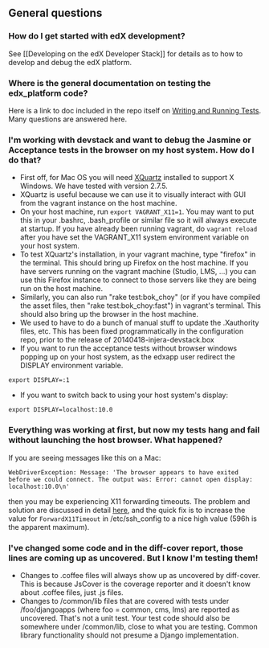 ## General questions
### How do I get started with edX development?

See [[Developing on the edX Developer Stack]] for details as to how to develop and debug the edX platform.

### Where is the general documentation on testing the edx_platform code?
Here is a link to doc included in the repo itself on [Writing and Running Tests](https://github.com/edx/edx-platform/blob/master/docs/en_us/internal/testing.md). Many questions are answered here.

### I'm working with devstack and want to debug the Jasmine or Acceptance tests in the browser on my host system. How do I do that?

* First off, for Mac OS you will need [XQuartz](http://xquartz.macosforge.org/) installed to support X Windows. We have tested with version 2.7.5.
* XQuartz is useful because we can use it to visually interact with GUI from the vagrant instance on the host machine. 
* On your host machine, run `export VAGRANT_X11=1`. You may want to put this in your .bashrc, .bash_profile or similar file so it will always execute at startup. If you have already been running vagrant, do `vagrant reload` after you have set the VAGRANT_X11 system environment variable on your host system.
* To test XQuartz's installation, in your vagrant machine, type "firefox" in the terminal. This should bring up Firefox on the host machine. If you have servers running on the vagrant machine (Studio, LMS, ...) you can use this Firefox instance to connect to those servers like they are being run on the host machine.
* Similarly, you can also run "rake test:bok_choy" (or if you have compiled the asset files, then "rake test:bok_choy:fast") in vagrant's terminal. This should also bring up the browser in the host machine.
* We used to have to do a bunch of manual stuff to update the .Xauthority files, etc. This has been fixed programmatically in the configuration repo, prior to the release of 20140418-injera-devstack.box
* If you want to run the acceptance tests without browser windows popping up on your host system, as the edxapp user redirect the DISPLAY environment variable.
```
export DISPLAY=:1
```

* If you want to switch back to using your host system's display:
```
export DISPLAY=localhost:10.0
```

### Everything was working at first, but now my tests hang and fail without launching the host browser.  What happened?

If you are seeing messages like this on a Mac:
```
WebDriverException: Message: 'The browser appears to have exited before we could connect. The output was: Error: cannot open display: localhost:10.0\n'
```
then you may be experiencing X11 forwarding timeouts.  The problem and solution are discussed in detail [here](http://b.kl3in.com/2012/01/x11-display-forwarding-fails-after-some-time/), and the quick fix is to increase the value for `ForwardX11Timeout` in /etc/ssh_config to a nice high value (596h is the apparent maximum).


### I've changed some code and in the diff-cover report, those lines are coming up as uncovered. But I know I'm testing them!
* Changes to .coffee files will always show up as uncovered by diff-cover. This is because JsCover is the coverage reporter and it doesn't know about .coffee files, just .js files.
* Changes to /common/lib files that are covered with tests under /foo/djangoapps (where foo = common, cms, lms) are reported as uncovered. That's not a unit test. Your test code should also be somewhere under /common/lib, close to what you are testing. Common library functionality should not presume a Django implementation.